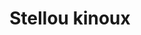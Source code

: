 ---
title: "Stellou kinoux"
url: /montfort-sur-risle/stellou-kinoux/
shop: toilettage des animaux
---